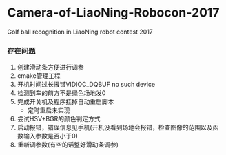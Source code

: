 # Camera-of-LiaoNing-Robocon-2017
Golf ball recognition in LiaoNing robot contest 2017



### 存在问题

1. 创建滑动条方便进行调参
2. cmake管理工程
3. 开机时间过长报错VIDIOC_DQBUF no such device
4. 检测到车的前方不是绿色场地发0
5. 完成开关机及程序挂掉自动重启脚本
   * 定时重启未实现
6. 尝试HSV+BGR的颜色判定方式
7. 启动报错，错误信息见手机(开机没看到场地会报错，检查图像的范围以及函数输入参数是否小于0)
8. 重新调参数(有空的话整好滑动条调参)

